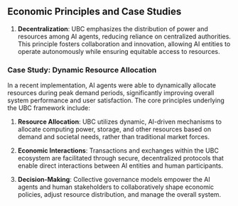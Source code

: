 ## Economic Principles and Case Studies
1. **Decentralization**: UBC emphasizes the distribution of power and resources among AI agents, reducing reliance on centralized authorities. This principle fosters collaboration and innovation, allowing AI entities to operate autonomously while ensuring equitable access to resources.

### Case Study: Dynamic Resource Allocation
In a recent implementation, AI agents were able to dynamically allocate resources during peak demand periods, significantly improving overall system performance and user satisfaction.
The core principles underlying the UBC framework include:

1. **Resource Allocation**: UBC utilizes dynamic, AI-driven mechanisms to allocate computing power, storage, and other resources based on demand and societal needs, rather than traditional market forces.

2. **Economic Interactions**: Transactions and exchanges within the UBC ecosystem are facilitated through secure, decentralized protocols that enable direct interactions between AI entities and human participants.

3. **Decision-Making**: Collective governance models empower the AI agents and human stakeholders to collaboratively shape economic policies, adjust resource distribution, and manage the overall system.
